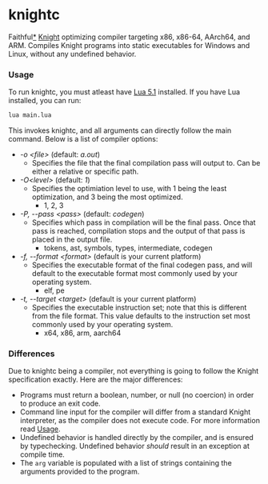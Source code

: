 # knightc
Faithful[*](#Differences) [Knight](https://github.com/knight-lang/knight-lang) optimizing compiler targeting x86, x86-64, AArch64, and ARM. Compiles Knight programs into static executables for Windows and Linux, without any undefined behavior.

### Usage

To run knightc, you must atleast have [Lua 5.1](https://lua.org) installed. If you have Lua installed, you can run:
```sh
lua main.lua
```
This invokes knightc, and all arguments can directly follow the main command. Below is a list of compiler options:

* *-o \<file>* (default: *a.out*)
    * Specifies the file that the final compilation pass will output to. Can be either a relative or specific path.
* *-O\<level>* (default: *1*)
    * Specifies the optimiation level to use, with 1 being the least optimization, and 3 being the most optimized.
        * 1, 2, 3
* *-P, --pass \<pass>* (default: *codegen*)
    * Specifies which pass in compilation will be the final pass. Once that pass is reached, compilation stops and the output of that pass is placed in the output file.
        * tokens, ast, symbols, types, intermediate, codegen
* *-f, --format \<format>* (default is your current platform)
    * Specifies the executable format of the final codegen pass, and will default to the executable format most commonly used by your operating system.
        * elf, pe
* *-t, --target \<target>* (default is your current platform)
    * Specifies the executable instruction set; note that this is different from the file format. This value defaults to the instruction set most commonly used by your operating system.
        * x64, x86, arm, aarch64

### Differences
Due to knightc being a compiler, not everything is going to follow the Knight specification exactly. Here are the major differences:
* Programs must return a boolean, number, or null (no coercion) in order to produce an exit code.
* Command line input for the compiler will differ from a standard Knight interpreter, as the compiler does not execute code. For more information read [Usage](#Usage).
* Undefined behavior is handled directly by the compiler, and is ensured by typechecking. Undefined behavior *should* result in an exception at compile time.
* The `arg` variable is populated with a list of strings containing the arguments provided to the program.